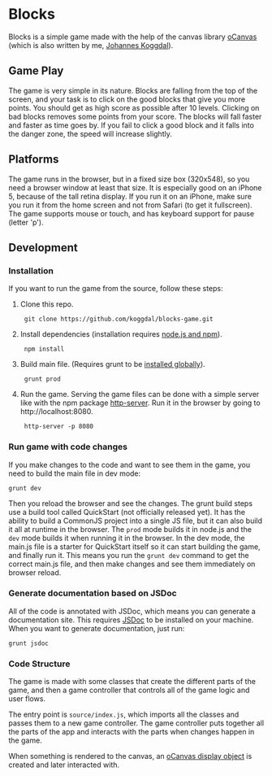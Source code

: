 # Blocks

Blocks is a simple game made with the help of the canvas library [oCanvas](http://ocanvas.org) (which is also written by me, [Johannes Koggdal](https://github.com/koggdal)).

## Game Play

The game is very simple in its nature. Blocks are falling from the top of the screen, and your task is to click on the good blocks that give you more points. You should get as high score as possible after 10 levels. Clicking on bad blocks removes some points from your score. The blocks will fall faster and faster as time goes by. If you fail to click a good block and it falls into the danger zone, the speed will increase slightly.

## Platforms

The game runs in the browser, but in a fixed size box (320x548), so you need a browser window at least that size. It is especially good on an iPhone 5, because of the tall retina display. If you run it on an iPhone, make sure you run it from the home screen and not from Safari (to get it fullscreen). The game supports mouse or touch, and has keyboard support for pause (letter 'p').

## Development

### Installation

If you want to run the game from the source, follow these steps:

1. Clone this repo.

        git clone https://github.com/koggdal/blocks-game.git


2. Install dependencies (installation requires [node.js and npm](http://nodejs.org/)).

        npm install

3. Build main file. (Requires grunt to be [installed globally](http://gruntjs.com/getting-started#installing-the-cli)).

        grunt prod

4. Run the game. Serving the game files can be done with a simple server like with the npm package [http-server](https://npmjs.org/package/http-server). Run it in the browser by going to http://localhost:8080.

        http-server -p 8080


### Run game with code changes

If you make changes to the code and want to see them in the game, you need to build the main file in dev mode:

    grunt dev

Then you reload the browser and see the changes. The grunt build steps use a build tool called QuickStart (not officially released yet). It has the ability to build a CommonJS project into a single JS file, but it can also build it all at runtime in the browser. The `prod` mode builds it in node.js and the `dev` mode builds it when running it in the browser. In the dev mode, the main.js file is a starter for QuickStart itself so it can start building the game, and finally run it. This means you run the `grunt dev` command to get the correct main.js file, and then make changes and see them immediately on browser reload.

### Generate documentation based on JSDoc

All of the code is annotated with JSDoc, which means you can generate a documentation site. This requires [JSDoc](https://github.com/jsdoc3/jsdoc/) to be installed on your machine. When you want to generate documentation, just run:

    grunt jsdoc


### Code Structure

The game is made with some classes that create the different parts of the game, and then a game controller that controls all of the game logic and user flows.

The entry point is `source/index.js`, which imports all the classes and passes them to a new game controller. The game controller puts together all the parts of the app and interacts with the parts when changes happen in the game.

When something is rendered to the canvas, an [oCanvas display object](http://ocanvas.org/docs/Display-Objects) is created and later interacted with.
